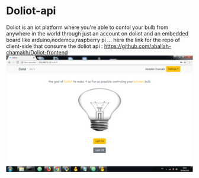 # Doliot-api
Doliot is an iot platform where you're able to contol your bulb from anywhere in the world through just an account on doliot and an embedded board like arduino,nodemcu,raspberry pi ... 
here the link for the repo of client-side that consume the doliot api : https://github.com/aballah-chamakh/Doliot-frontend
<br/>
<img src="https://github.com/aballah-chamakh/Doliot-frontend/blob/master/src/img/turnOff.png" />
